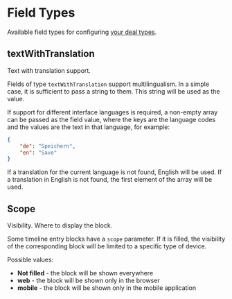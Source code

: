 # Field Types

Available field types for configuring [your deal types](../../types/index.md).

## textWithTranslation

Text with translation support.

Fields of type `textWithTranslation` support multilingualism. In a simple case, it is sufficient to pass a string to them. This string will be used as the value.

If support for different interface languages is required, a non-empty array can be passed as the field value, where the keys are the language codes and the values are the text in that language, for example:

```json
{
    "de": "Speichern",
    "en": "Save"
}
```

If a translation for the current language is not found, English will be used. If a translation in English is not found, the first element of the array will be used.

## Scope

Visibility. Where to display the block.

Some timeline entry blocks have a `scope` parameter. If it is filled, the visibility of the corresponding block will be limited to a specific type of device.

Possible values:

- **Not filled** - the block will be shown everywhere
- **web** - the block will be shown only in the browser
- **mobile** - the block will be shown only in the mobile application